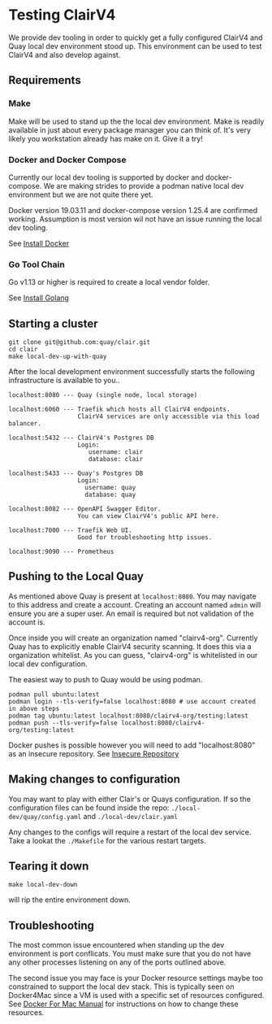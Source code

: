 # Testing ClairV4

We provide dev tooling in order to quickly get a fully configured ClairV4 and Quay local dev environment stood up. This environment can be used to test ClairV4 and also develop against. 

## Requirements

### Make

Make will be used to stand up the the local dev environment. 
Make is readily available in just about every package manager you can think of.
It's very likely you workstation already has make on it. Give it a try!

### Docker and Docker Compose

Currently our local dev tooling is supported by docker and docker-compose. We are making strides to provide a podman native local dev environment but we are not quite there yet. 

Docker version 19.03.11 and docker-compose version 1.25.4 are confirmed working. Assumption is most version wil not have an issue running the local dev tooling.

See [Install Docker](https://docs.docker.com/get-docker/)

### Go Tool Chain

Go v1.13 or higher is required to create a local vendor folder. 

See [Install Golang](https://golang.org/doc/install)

## Starting a cluster

```
git clone git@github.com:quay/clair.git
cd clair
make local-dev-up-with-quay
```

After the local development environment successfully starts the following infrastructure is available to you..

```
localhost:8080 --- Quay (single node, local storage)

localhost:6060 --- Traefik which hosts all ClairV4 endpoints.
                   ClairV4 services are only accessible via this load balancer.

localhost:5432 --- ClairV4's Postgres DB
                   Login:
                      username: clair
                      database: clair

localhost:5433 --- Quay's Postgres DB
                   Login:
                     username: quay
                     database: quay

localhost:8082 --- OpenAPI Swagger Editor.
                   You can view ClairV4's public API here.

localhost:7000 --- Traefik Web UI.
                   Good for troubleshooting http issues.

localhost:9090 --- Prometheus
```

## Pushing to the Local Quay

As mentioned above Quay is present at `localhost:8080`. You may navigate to this address and create a account. Creating an account named `admin` will ensure you are a super user. An email is required but not validation of the account is.

Once inside you will create an organization named "clairv4-org". Currently Quay has to explicitly enable ClairV4 security scanning. It does this via a organization whitelist. As you can guess, "clairv4-org" is whitelisted in our local dev configuration. 

The easiest way to push to Quay would be using podman. 

```
podman pull ubuntu:latest
podman login --tls-verify=false localhost:8080 # use account created in above steps
podman tag ubuntu:latest localhost:8080/clairv4-org/testing:latest
podman push --tls-verify=false localhost:8080/clairv4-org/testing:latest
```

Docker pushes is possible however you will need to add "localhost:8080" as an insecure repository. See [Insecure Repository](https://docs.docker.com/registry/insecure/)

## Making changes to configuration

You may want to play with either Clair's or Quays configuration. 
If so the configuration files can be found inside the repo:
`./local-dev/quay/config.yaml` and `./local-dev/clair.yaml` 

Any changes to the configs will require a restart of the local dev service. Take a lookat the `./Makefile` for the various restart targets.

## Tearing it down

```
make local-dev-down
```

will rip the entire environment down.


## Troubleshooting

The most common issue encountered when standing up the dev environment is port conflicats. You must make sure that you do not have any other processes listening on any of the ports outlined above.

The second issue you may face is your Docker resource settings maybe too constrained to support the local dev stack. This is typically seen on Docker4Mac since a VM is used with a specific set of resources configured. See [Docker For Mac Manual](https://docs.docker.com/docker-for-mac/) for instructions on how to change these resources.
